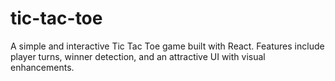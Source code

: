 
# tic-tac-toe
A simple and interactive Tic Tac Toe game built with React. Features include player turns, winner detection, and an attractive UI with visual enhancements.

